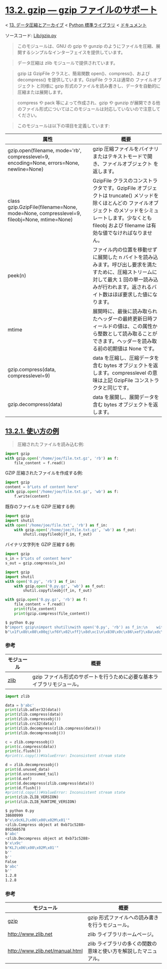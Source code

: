 # [13.2. gzip — gzip ファイルのサポート](https://docs.python.jp/3/library/gzip.html)

< [13. データ圧縮とアーカイブ](https://docs.python.jp/3/library/archiving.html) < [Python 標準ライブラリ](https://docs.python.jp/3/library/index.html#the-python-standard-library) < [ドキュメント](https://docs.python.jp/3/index.html)

ソースコード: [Lib/gzip.py](https://github.com/python/cpython/tree/3.6/Lib/gzip.py)

> このモジュールは、GNU の gzip や gunzip のようにファイルを圧縮、展開するシンプルなインターフェイスを提供しています。

> データ圧縮は zlib モジュールで提供されています。

> gzip は GzipFile クラスと、簡易関数 open()、compress()、および decompress() を提供しています。GzipFile クラスは通常の ファイルオブジェクト と同様に gzip 形式のファイルを読み書きし、データを自動的に圧縮または展開します。

> compress や pack 等によって作成され、gzip や gunzip が展開できる他のファイル形式についてはこのモジュールは対応していないので注意してください。

> このモジュールは以下の項目を定義しています:

属性|概要
----|----
gzip.open(filename, mode='rb', compresslevel=9, encoding=None, errors=None, newline=None)|gzip 圧縮ファイルをバイナリまたはテキストモードで開き、ファイルオブジェクト を返します。
class gzip.GzipFile(filename=None, mode=None, compresslevel=9, fileobj=None, mtime=None)|GzipFile クラスのコンストラクタです。GzipFile オブジェクトは truncate() メソッドを除くほとんどの ファイルオブジェクト のメソッドをシミュレートします。少なくとも fileobj および filename は有効な値でなければなりません。
    peek(n)|    ファイル内の位置を移動せずに展開した n バイトを読み込みます。呼び出し要求を満たすために、圧縮ストリームに対して最大 1 回の単一読み込みが行われます。返されるバイト数はほぼ要求した値になります。
    mtime|    展開時に、最後に読み取られたヘッダーの最終更新日時フィールドの値は、この属性から整数として読み取ることができます。ヘッダーを読み取る前の初期値は None です。
gzip.compress(data, compresslevel=9)|data を圧縮し、圧縮データを含む bytes オブジェクトを返します。compresslevel の意味は上記 GzipFile コンストラクタと同じです。
gzip.decompress(data)|data を展開し、展開データを含む bytes オブジェクトを返します。

## [13.2.1. 使い方の例](https://docs.python.jp/3/library/gzip.html#examples-of-usage)

> 圧縮されたファイルを読み込む例:

```python
import gzip
with gzip.open('/home/joe/file.txt.gz', 'rb') as f:
    file_content = f.read()
```

GZIP 圧縮されたファイルを作成する例:

```python
import gzip
content = b"Lots of content here"
with gzip.open('/home/joe/file.txt.gz', 'wb') as f:
    f.write(content)
```

既存のファイルを GZIP 圧縮する例:

```python
import gzip
import shutil
with open('/home/joe/file.txt', 'rb') as f_in:
    with gzip.open('/home/joe/file.txt.gz', 'wb') as f_out:
        shutil.copyfileobj(f_in, f_out)
```

バイナリ文字列を GZIP 圧縮する例:

```python
import gzip
s_in = b"Lots of content here"
s_out = gzip.compress(s_in)
```

```python
import gzip
import shutil
with open('0.py', 'rb') as f_in:
    with gzip.open('0.py.gz', 'wb') as f_out:
        shutil.copyfileobj(f_in, f_out)

with gzip.open('0.py.gz', 'rb') as f:
    file_content = f.read()
    print(file_content)
    print(gzip.compress(file_content))
```
```sh
$ python 0.py 
b"import gzip\nimport shutil\nwith open('0.py', 'rb') as f_in:\n    with gzip.open('0.py.gz', 'wb') as f_out:\n        shutil.copyfileobj(f_in, f_out)\n\nwith gzip.open('0.py.gz', 'rb') as f:\n    file_content = f.read()\n    print(file_content)\n    print(gzip.compress(file_content))\n"
b"\x1f\x8b\x08\x00qj\xf6Y\x02\xff}\x8d\xc1\n\x830\x0c\x86\xef}\x8a\xdc\xda\x82\x94\x9d\x07{\x16QW5C\x9b\xd0FD\x9f~\xab\x05\xe7.\xfbO!\xf9\xfe/83E\x81aGVX\xe64.\x82\x93ZQF \xf6\xc1\xe8\x9b\xe3MW\xa0c\xab-4\t\xfa\x1a\xc3]\xc1'\x07\x94\xcb\xeeK\xbaa\xcf\xf0z\xc2\xb4H\xa1s\x8a\xddu\xc4[\x8f\x93\xa7\xf6e\xb2\xae*\x9cU\xea\x8f\xf2\xfc_t\xb9_w\x14\xc4\x07\x81\x07\xf4.\xfa\xe6i\xecq\xe3\x88A\xcc\x95\xb8\xee\x0f}G3G\x9f\xd2/e\xd5\x1b\x1fo\xb4_\x13\x01\x00\x00"
```

### 参考

モジュール|概要
----------|----
[zlib](https://docs.python.jp/3/library/zlib.html#module-zlib)|gzip ファイル形式のサポートを行うために必要な基本ライブラリモジュール。










```python
import zlib

data = b'abc'
print(zlib.adler32(data))
print(zlib.compress(data))
print(zlib.compressobj())
print(zlib.crc32(data))
print(zlib.decompress(zlib.compress(data)))
print(zlib.decompressobj())

c = zlib.compressobj()
print(c.compress(data))
print(c.flush())
#print(c.copy())#ValueError: Inconsistent stream state

d = zlib.decompressobj()
print(d.unused_data)
print(d.unconsumed_tail)
print(d.eof)
print(d.decompress(zlib.compress(data)))
print(d.flush())
#print(d.copy())#ValueError: Inconsistent stream state
print(zlib.ZLIB_VERSION)
print(zlib.ZLIB_RUNTIME_VERSION)
```
```sh
$ python 0.py 
38600999
b"x\x9cKLJ\x06\x00\x02M\x01'"
<zlib.Compress object at 0xb71c5288>
891568578
b'abc'
<zlib.Decompress object at 0xb71c5288>
b'x\x9c'
b"KLJ\x06\x00\x02M\x01'"
b''
b''
False
b'abc'
b''
1.2.8
1.2.8
```

### 参考

モジュール|概要
----------|----
[gzip](https://docs.python.jp/3/library/gzip.html#module-gzip)|gzip 形式ファイルへの読み書きを行うモジュール。
http://www.zlib.net|zlib ライブラリホームページ。
http://www.zlib.net/manual.html|zlib ライブラリの多くの関数の意味と使い方を解説したマニュアル。

